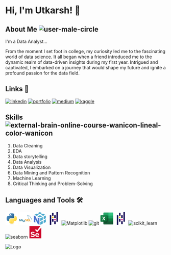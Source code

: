 
# Hi, I'm Utkarsh! 👋


## About Me <img width="40" height="40" src="https://img.icons8.com/doodle/48/user-male-circle.png" alt="user-male-circle"/>
I'm a Data Analyst...

From the moment I set foot in college, my curiosity led me to the fascinating world of data science. It all began when a friend introduced me to the dynamic realm of data-driven insights during my first year. Intrigued and captivated, I embarked on a journey that would shape my future and ignite a profound passion for the data field.
## Links 🔗
[![linkedin](https://img.shields.io/badge/linkedin-0A66C2?style=for-the-badge&logo=linkedin&logoColor=white)](https://www.linkedin.com/in/utkarsh-singh-ba2b68243/)
[![portfolio](https://img.shields.io/badge/my_portfolio-000?style=for-the-badge&logo=ko-fi&logoColor=white)](https://www.datascienceportfol.io/utkarsh)
[![medium](https://img.shields.io/badge/medium-12100E?style=for-the-badge&logo=medium&logoColor=white)](https://www.medium.com/@utkarshh35)
[![kaggle](https://img.shields.io/badge/kaggle-20BEFF?style=for-the-badge&logo=kaggle&logoColor=white)](https://www.kaggle.com/gaminginsect)


## Skills <img width="40" height="40" src="https://img.icons8.com/external-wanicon-lineal-color-wanicon/64/external-brain-online-course-wanicon-lineal-color-wanicon.png" alt="external-brain-online-course-wanicon-lineal-color-wanicon"/> 
1. Data Cleaning
2. EDA
3. Data storytelling
4. Data Analysis
5. Data Visualization
6. Data Mining and Pattern Recognition
7. Machine Learning
8. Critical Thinking and Problem-Solving


## Languages and Tools 🛠
<p align="left"> 
<img src="https://raw.githubusercontent.com/devicons/devicon/master/icons/python/python-original.svg" alt="python" width="40" height="40"/> 
<img src="https://raw.githubusercontent.com/devicons/devicon/master/icons/mysql/mysql-original-wordmark.svg" alt="MySQL" width="40" height="40"/> 
<img src="https://github.com/devicons/devicon/blob/master/icons/numpy/numpy-original.svg" alt="Numpy" width="40" height="40"/> 
<img src="https://github.com/devicons/devicon/blob/master/icons/pandas/pandas-original.svg" alt="Pandas" width="40" height="40"/>
<img src="https://upload.wikimedia.org/wikipedia/commons/8/84/Matplotlib_icon.svg" alt="Matplotlib" width="40" height="40"/>
<img src="https://www.vectorlogo.zone/logos/git-scm/git-scm-icon.svg" alt="git" width="40" height="40"/> 
<img src="excel.svg" alt="Alt text" width="40" height="40">
<img src="https://raw.githubusercontent.com/devicons/devicon/2ae2a900d2f041da66e950e4d48052658d850630/icons/pandas/pandas-original.svg" alt="pandas" width="40" height="40"/> 
<img src="https://upload.wikimedia.org/wikipedia/commons/0/05/Scikit_learn_logo_small.svg" alt="scikit_learn" width="40" height="40"/> 
<img src="https://seaborn.pydata.org/_images/logo-mark-lightbg.svg" alt="seaborn" width="40" height="40"/> 
<img src="https://github.com/devicons/devicon/blob/master/icons/selenium/selenium-original.svg" alt="Selenium" width="40" height="40"/> 



![Logo](https://github-readme-stats.vercel.app/api?username=utkarshh35&&show_icons=true&title_color=ffffff&icon_color=bb2acf&text_color=daf7dc&bg_color=151515)


